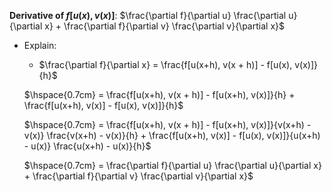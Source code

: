 **Derivative of $f[u(x), v(x)]$**: $\frac{\partial f}{\partial u} \frac{\partial u}{\partial x} + \frac{\partial f}{\partial v} \frac{\partial v}{\partial x}$
* Explain: 
    * $\frac{\partial f}{\partial x} = \frac{f[u(x+h), v(x + h)] - f[u(x), v(x)]}{h}$ 
    
    $\hspace{0.7cm} = \frac{f[u(x+h), v(x + h)] - f[u(x+h), v(x)]}{h} + \frac{f[u(x+h), v(x)] - f[u(x), v(x)]}{h}$ 
    
    $\hspace{0.7cm} = \frac{f[u(x+h), v(x + h)] - f[u(x+h), v(x)]}{v(x+h) - v(x)} \frac{v(x+h) - v(x)}{h} + \frac{f[u(x+h), v(x)] - f[u(x), v(x)]}{u(x+h) - u(x)} \frac{u(x+h) - u(x)}{h}$ 

    $\hspace{0.7cm} = \frac{\partial f}{\partial u} \frac{\partial u}{\partial x} + \frac{\partial f}{\partial v} \frac{\partial v}{\partial x}$